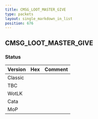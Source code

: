 ```yaml
---
title: CMSG_LOOT_MASTER_GIVE
type: packets
layout: single_markdown_in_list
position: 676
---
```


## CMSG_LOOT_MASTER_GIVE

### Status

Version | Hex | Comment
---------- | ---------- | ---------- 
Classic |  |  
TBC |  |  
WotLK |  |  
Cata |  |  
MoP |  |  